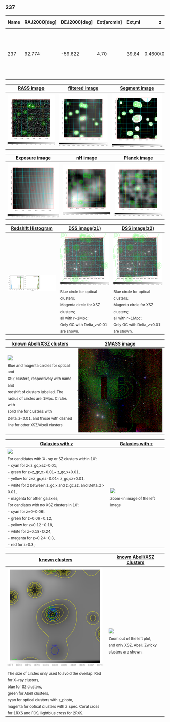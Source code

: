 <div STYLE="page-break-after: always;"></div>

### 237

|Name|RAJ2000[deg]|DEJ2000[deg] |Ext[arcmin]| Ext,ml | z | z_src| C|GC(XSZ,Delta_z<0.01)| GC(OPT,Delta_z<0.01)|GC| R_sig[arcmin] | R500[arcmin] | R500[Mpc]| CRsig[c/s] | CR500[c/s] |L500[1E44 erg/s]|F500[1E-12 erg/s/cm^2]| M500[1E14 Msun]|Tx[keV]|Cnt_sig|Beta|Rc[arcmin]|Comment|Alias|
|---|---|---|---|---|---|------|---|--------|---------|----------|---|---|---|---|---|---|---|---|---|---|---|---|---|---|
|237| 92.774| -59.622| 4.70| 39.84| 0.4600(0.000)| z_xsz| B| -| -| B15, N, PSZ2, Tar| 13.188| 3.279| 1.147| 0.064(0.015)| 0.057(0.014)| 9.088(2.424)| 1.155(0.308)| 7.02(0.82)| 8.35(0.63)| 170.7| 0.749(-0.149+0.161)| 4.509(-1.368+1.249)| $z$ of SZ cluster; An SZ cluster with $z$ = 0.39$/$0.46 and offset = 0.54-0.73 Mpc(1.52-2.07arcmin)| k514|

|[RASS image](../image/237/237_img.pdf)|[filtered image](../image/237/237_fil.pdf)|[Segment image](../image/237/237_seg.pdf)|
|-------------------|--------------------|-------------------|
| <img src="../image/237/237_img.png" width="300">  | <img src="../image/237/237_fil.png" width="300">   | <img src="../image/237/237_seg.png" width="300">  |

|[Exposure image](../image/237/237_mex.pdf)| [nH image](../image/237/237_nh.pdf)| [Planck image](../image/237/237_p.pdf)|
|-------------------|--------------------|-------------------|
|<img src="../image/237/237_mex.png" width="300">   | <img src="../image/237/237_nh.png" width="300">    | <img src="../image/237/237_p.png" width="300"> |

|[Redshift Histogram](../image/237/237_zg.pdf) | [DSS image(z1)](../image/237/237_dss_z1.pdf)      |  [DSS image(z2)](../image/237/237_dss_z2.pdf)    |
|-------------------|--------------------|-------------------|
|<img src="../image/237/237_zg.png" width="300"> |<img src="../image/237/237_dss_z1.png" width="300"> <sub><br>Blue circle for optical clusters; <br>Magenta circle for XSZ clusters; <br>all with r=1Mpc; <br>Only GC with Delta_z<0.01 are shown. </sub>| <img src="../image/237/237_dss_z2.png" width="300"><sub><br>Blue circle for optical clusters; <br>Magenta circle for XSZ clusters; <br>all with r=1Mpc; <br>Only GC with Delta_z<0.01 are shown. </sub> |

|[known Abell/XSZ clusters](../image/237/237_m.pdf) | [2MASS image](../image/237/237_2mass.pdf)      |
|-------------------|-------------------|
|<img src=../image/237/237_m.png width="300"> <br><sub>Blue and magenta circles for optical and <br>XSZ clusters, respectively with name and <br>redshift of clusters labelled. The <br>radius of circles are 1Mpc. Circles with <br>solid line for clusters with <br>Delta_z<0.01, and those with dashed <br>line for other XSZ/Abell clusters.        </sub>|<img src="../image/237/237_2mass.png" width="300">  |

|[Galaxies with z](../image/237/237_opt_ned.pdf) |[Galaxies with z](../image/237/237_opt_ned_zoom.pdf) |
|-------------------|-------------------|
| <img src=../image/237/237_opt_ned.png width="300"> <br><sub> For candidates with X-ray or SZ clusters within 10': <br> - cyan for z<z_gc,xsz-0.01, <br> - green for z=z_gc,x-0.01~ z_gc,x+0.01, <br> - yellow for z=z_gc,sz-0.01~ z_gc,sz+0.01, <br> - white for z between z_gc,x and z_gc,sz, and Delta_z > 0.01, <br> - magenta for other galaxies; <br>For candiates with no XSZ clusters in 10': <br> - cyan for z=0-0.06, <br> - green for z=0.06-0.12, <br> - yellow for z=0.12-0.18, <br> - white for z=0.18-0.24, <br> - magenta for z=0.24-0.3, <br> - red for z>0.3 ;  </sub>|<img src=../image/237/237_opt_ned_zoom.png width="300">  <br><sub> Zoom-in image of the left image</sub>|

|[known clusters](../image/237/237_gc.pdf) |[known Abell/XSZ clusters](../image/237/237_gc_large.pdf) |
|-------------------|-------------------|
| <img src=../image/237/237_gc.png width="300"> <br><sub> The size of circles only used to avoid the overlap. Red for X-ray clusters, <br> blue for SZ clusters, <br> green for Abell clusters, <br> cyan for optical clusters with z_photo, <br> magenta for optical clusters with z_spec. Coral cross for 1RXS and FCS, lightblue cross for 2RXS. </sub>|<img src=../image/237/237_gc_large.png width="300"> <br><sub> Zoom out of the left plot, <br> and only XSZ, Abell, Zwicky clusters are shown. </sub> |



